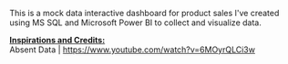 This is a mock data interactive dashboard for product sales I've created using MS SQL and Microsoft Power BI to collect and visualize data.

<ins> **Inspirations and Credits:** </ins> <br>
Absent Data | https://www.youtube.com/watch?v=6MOyrQLCi3w
